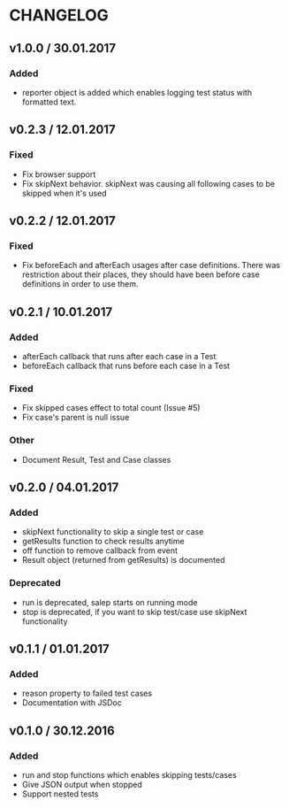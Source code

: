 # CHANGELOG

## v1.0.0 / 30.01.2017

### Added

- reporter object is added which enables logging test
  status with formatted text.

## v0.2.3 / 12.01.2017

### Fixed

- Fix browser support
- Fix skipNext behavior. skipNext was causing all following
  cases to be skipped when it's used

## v0.2.2 / 12.01.2017

### Fixed

- Fix beforeEach and afterEach usages after case definitions.
  There was restriction about their places, they should have
  been before case definitions in order to use them.

## v0.2.1 / 10.01.2017

### Added

- afterEach callback that runs after each case in a Test
- beforeEach callback that runs before each case in a Test

### Fixed

- Fix skipped cases effect to total count (Issue #5)
- Fix case's parent is null issue

### Other

- Document Result, Test and Case classes

## v0.2.0 / 04.01.2017

### Added

- skipNext functionality to skip a single test or case
- getResults function to check results anytime
- off function to remove callback from event
- Result object (returned from getResults) is documented

### Deprecated

- run is deprecated, salep starts on running mode
- stop is deprecated, if you want to skip test/case use skipNext functionality

## v0.1.1 / 01.01.2017

### Added

- reason property to failed test cases
- Documentation with JSDoc

## v0.1.0 / 30.12.2016

### Added

- run and stop functions which enables skipping tests/cases
- Give JSON output when stopped
- Support nested tests